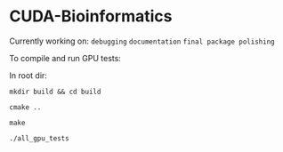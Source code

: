 # CUDA-Bioinformatics

Currently working on: `debugging` `documentation` `final package polishing`

To compile and run GPU tests:

In root dir:

`mkdir build && cd build`

`cmake ..`

`make`

`./all_gpu_tests`
